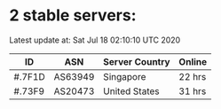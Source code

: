 # 2 stable servers:

Latest update at: Sat Jul 18 02:10:10 UTC 2020

| ID | ASN | Server Country | Online |
| -- | --- | -------------- | ------ |
| #.7F1D | AS63949 | Singapore | 22 hrs |
| #.73F9 | AS20473 | United States | 31 hrs |

